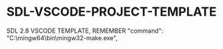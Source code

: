 # SDL-VSCODE-PROJECT-TEMPLATE
SDL 2.8 VSCODE TEMPLATE, REMEMBER "command": "C:\\mingw64\\bin\\mingw32-make.exe",
